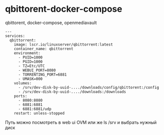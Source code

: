# qbittorent-docker-compose
qbittorent, docker-compose, openmediavault

```
---
services:
  qbittorrent:
    image: lscr.io/linuxserver/qbittorrent:latest
    container_name: qbittorrent
    environment:
      - PUID=1000
      - PGID=1000
      - TZ=Etc/UTC
      - WEBUI_PORT=8080
      - TORRENTING_PORT=6881
      - UMASK=000
    volumes:
      - /srv/dev-disk-by-uuid-..../downloads/config/qbittorent:/config
      - /srv/dev-disk-by-uuid-..../downloads:/downloads
    ports:
      - 8080:8080
      - 6881:6881
      - 6881:6881/udp
    restart: unless-stopped
```
Путь можно посмотреть в web ui OVM или же ls /srv и выбрать нужный диск
